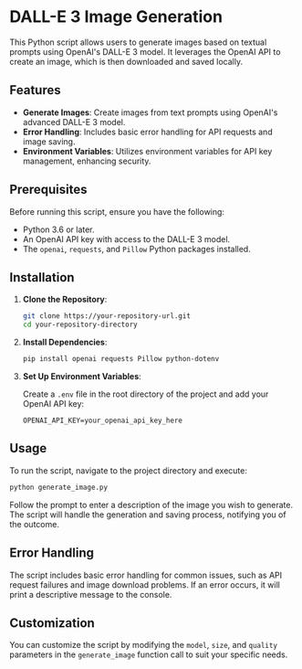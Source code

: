 # DALL-E 3 Image Generation

This Python script allows users to generate images based on textual prompts using OpenAI's DALL-E 3 model. It leverages the OpenAI API to create an image, which is then downloaded and saved locally.

## Features

- **Generate Images**: Create images from text prompts using OpenAI's advanced DALL-E 3 model.
- **Error Handling**: Includes basic error handling for API requests and image saving.
- **Environment Variables**: Utilizes environment variables for API key management, enhancing security.

## Prerequisites

Before running this script, ensure you have the following:

- Python 3.6 or later.
- An OpenAI API key with access to the DALL-E 3 model.
- The `openai`, `requests`, and `Pillow` Python packages installed.

## Installation

1. **Clone the Repository**:

   ```bash
   git clone https://your-repository-url.git
   cd your-repository-directory
   ```

2. **Install Dependencies**:

   ```bash
   pip install openai requests Pillow python-dotenv
   ```

3. **Set Up Environment Variables**:

   Create a `.env` file in the root directory of the project and add your OpenAI API key:

   ```plaintext
   OPENAI_API_KEY=your_openai_api_key_here
   ```

## Usage

To run the script, navigate to the project directory and execute:

```bash
python generate_image.py
```

Follow the prompt to enter a description of the image you wish to generate. The script will handle the generation and saving process, notifying you of the outcome.

## Error Handling

The script includes basic error handling for common issues, such as API request failures and image download problems. If an error occurs, it will print a descriptive message to the console.

## Customization

You can customize the script by modifying the `model`, `size`, and `quality` parameters in the `generate_image` function call to suit your specific needs.

